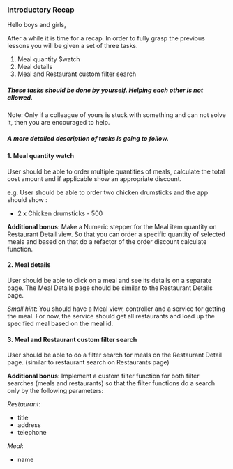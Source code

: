 ### Introductory Recap ###

Hello boys and girls,

After a while it is time for a recap.
In order to fully grasp the previous lessons you will be given a set of three tasks.

1. Meal quantity $watch
2. Meal details
3. Meal and Restaurant custom filter search

##### These tasks should be done by yourself. Helping each other is **not** allowed.
Note: Only if a colleague of yours is stuck with something and can not solve it, then you are encouraged to help.


##### A more detailed description of tasks is going to follow.


#### 1. Meal quantity watch ####

User should be able to order multiple quantities of meals, calculate the total cost amount and
if applicable show an appropriate discount.

e.g. User should be able to order two chicken drumsticks and the app should show :
- 2 x Chicken drumsticks - 500

**Additional bonus**:
Make a Numeric stepper for the Meal item quantity on Restaurant Detail view. So that you can order a specific quantity
of selected meals and based on that do a refactor of the order discount calculate function.


#### 2. Meal details ####

User should be able to click on a meal and see its details on a separate page. The Meal Details page should be similar
to the Restaurant Details page.

*Small hint*:
You should have a Meal view, controller and a service for getting the meal. For now, the service should get all
restaurants and load up the specified meal based on the meal id.


#### 3. Meal and Restaurant custom filter search ####

User should be able to do a filter search for meals on the Restaurant Detail page.
(similar to restaurant search on Restaurants page)

**Additional bonus**:
Implement a custom filter function for both filter searches (meals and restaurants) so that the filter functions do a
search only by the following parameters:

*Restaurant*:
- title
- address
- telephone

*Meal*:
- name
